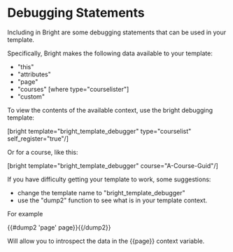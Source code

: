 
# Debugging Statements

Including in Bright are some debugging statements that can be used in your template.

Specifically, Bright makes the following data available to your template:

 - "this"
 - "attributes"
 - "page"
 - "courses" [where type="courselister"]
 - "custom"

To view the contents of the available context, use the bright debugging template:

[bright template="bright_template_debugger" type="courselist" self_register="true"/]

Or for a course, like this:

[bright template="bright_template_debugger" course="A-Course-Guid"/]

If you have difficulty getting your template to work, some suggestions:

 - change the template name to "bright_template_debugger"
 - use the "dump2" function to see what is in your template context.

For example

{{#dump2 'page' page}}{{/dump2}}

Will allow you to introspect the data in the {{page}} context variable.




